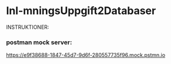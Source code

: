 # Inl-mningsUppgift2Databaser
INSTRUKTIONER:

### postman mock server:
  https://e9f38688-1847-45d7-9d6f-280557735f96.mock.pstmn.io

  
  